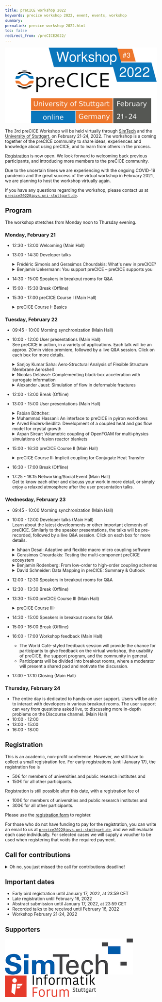 ```yaml
---
title: preCICE workshop 2022
keywords: precice workshop 2022, event, events, workshop
summary:
permalink: precice-workshop-2022.html
toc: false
redirect_from: /preCICE2022/
---
```


<img class="img-responsive center-block" src="images/events/precice2022.svg" alt="preCICE Workshop banner" style="max-width: 500px; margin:auto;">

The 3rd preCICE Workshop will be held virtually through [SimTech](https://www.simtech.uni-stuttgart.de/) and the [University of Stuttgart](https://www.uni-stuttgart.de/en/), on February 21-24, 2022. The workshop is a coming together of the preCICE community to share ideas, experiences and knowledge about using preCICE, and to learn from others in the process.

[Registration](https://precice.org/precice-workshop-2022.html#registration) is now open. We look forward to welcoming back previous participants, and introducing more members to the preCICE community.

Due to the uncertain times we are experiencing with the ongoing COVID-19 pandemic and the great success of the virtual workshop in February 2021, we are planning to host the workshop virtually again.

If you have any questions regarding the workshop, please contact us at [`precice2022@ipvs.uni-stuttgart.de`](mailto:precice2022@ipvs.uni-stuttgart.de).

## Program

The workshop stretches from Monday noon to Thursday evening.

### Monday, February 21

* 12:30 - 13:00 Welcoming (Main Hall)
* 13:00 - 14:30 Developer talks

    <details class="workshop-event" id="Simonis and Chourdakis"><summary>Frédéric Simonis and Gerasimos Chourdakis: What's new in preCICE?</summary>
    <p>Authors: <a>Frédéric Simonis</a>, <a>Gerasimos Chourdakis</a> <br/></p>
    <p>The core library became more robust, user-, and resource-friendly, while we restructured the tutorials and polished both bindings and adapters.
    In this talk, we will explore released as well as upcoming changes to both the library and the ecosystem as a whole.</p>
    </details>

    <details class="workshop-event" id="Uekermann"><summary>Benjamin Uekermann: You support preCICE – preCICE supports you</summary>
    <p>Authors: <a>Benjamin Uekermann</a> <br/></p>
    <p>Funding open-source research software such as preCICE in a sustainable manner is a challenge. Moreover, during the past year, the amount of support requests and collaborations has reached the manageable limit of the preCICE core team. We are introducing a preCICE support program to solve both issues – such that you can support preCICE and, thus, we can support you in a better and more reliable way. In this talk, we step you through our thought process that led to the program and discuss its funding and support options.</p>
    </details>

* 14:30 - 15:00 Speakers in breakout rooms for Q&A
* 15:00 - 15:30 Break (Offline)
* 15:30 - 17:00 preCICE Course I (Main Hall)

  <details class="workshop-event" id="courseI"><summary>preCICE Course I: Basics</summary>
  <p>Instructors: <a href="https://www.in.tum.de/en/i05/people/personen/gerasimos-chourdakis/">Gerasimos Chourdakis</a>, <a href="https://www.simtech.uni-stuttgart.de/exc/people/Uekermann/">Benjamin Uekermann</a><br/>
  Affiliation: Technical University of Munich, University of Stuttgart, preCICE developers.</p>
  <p>A hands-on introduction to preCICE, recommended for new users that want to learn how to couple their own codes.</p>
  <p>We will couple two simple Python codes, discussing the basic methods of the preCICE API and the structure of the configuration file.</p>
  <p>We will need preCICE v2.3.0, Python 3.6 or newer, and the Python bindings. Optionally, please also install ParaView and gnuplot, or similar software to visualize VTK point data and CSV files. If you prefer to try everything in a Virtual Machine before setting up your own system (recommended), you can use the <a href="https://precice.org/installation-vm.html">preCICE Demo Virtual Machine</a>.</p>
  <p>See the "preCICE Course II" for more topics and additional technical requirements.</p>
  </details>

### Tuesday, February 22

* 09:45 - 10:00 Morning synchronization (Main Hall)
* 10:00 - 12:00 User presentations (Main Hall)<br/>
  See preCICE in action, in a variety of applications. Each talk will be an approx. 20min video premiere, followed by a live Q&A session.
  Click on each box for more details.<br/>

    <details class="workshop-event" id="Saha"><summary>Sanjoy Kumar Saha: Aero‐Structural Analysis of Flexible Structure Membrane Aeroshell</summary>
    <p>Authors: <a>Sanjoy Kumar Saha</a><br/></p>
    <p>Atmospheric entry is one of the most critical phases in planetary exploration missions due to
    the strong heating, communication blackout and aerodynamic loads caused by the high
    velocity of the capsule. The use of a deployable aerodynamic decelerator with flexible
    membrane as an entry vehicle is a convenient concept that has drawn significant research attention because it provides reduced aerodynamic heating with low ballistic coefficient.</p>
    <p>In this study, the membrane aeroshell was investigated by a fluid‐structure interaction (FSI)
    model based on open‐source fluid solver SU2, computational structural solver CalculiX and
    coupling library preCICE. The present analysis model accurately recreated fundamental flow
    features such as swing motion, shock waves, and the expansion area in the flow field
    simulation. The aeroshell was elastically deformed by aerodynamic force caused by the large
    pressure difference between the front and rear side of the vehicle.</p>
    </details>

    <details class="workshop-event" id="Delaissé"><summary>Nicolas Delaissé: Complementing black‐box acceleration with surrogate information</summary>
    <p>Authors: <a>Nicolas Delaissé</a><br/></p>
    <p>For partitioned simulation of strongly coupled fluid‐structure interaction problems, an implicit
    coupling scheme with a quasi‐Newton acceleration is often used. All quasi‐Newton
    acceleration methods now implemented in preCICE use the solvers as black‐boxes. However,
    by solving a simplified version of the problem at the start of each time step, both an initial
    Jacobian and solution are obtained, which can subsequently be used as starting point of the
    actual simulation. This method is called IQN‐ILSM. The simplified version of the problem –
    termed surrogate model – can have a coarser mesh or just simplified physics. A prerequisite is
    that the calculation time is significantly less than the actual problem. Finally, also the Jacobian
    and solution from the previous time step can be regarded as surrogate model, resulting in a
    reuse method without large square matrices.
    </p>
    </details>

    <details class="workshop-event" id="Jaust"><summary>Alexander Jaust: Simulation of flow in deformable fractures</summary>
    <p>Authors: <a>Alexander Jaust</a>, Miriam Schulte<br/></p>
    <p>As part of the SFB1313 we work on coupled porous-media applications. This includes the prediction of fluid flow in and deformation of fractures in a porous medium. These predictions are important for hydraulic applications and hydro-fracking. We present an approach to simulate such applications based on a mixed-dimensional model using FEniCS and preCICE. This approach avoids the ill-conditioned monolithic problem and is suitable for, both, single fractures and fracture networks </p>
    </details>

* 12:00 - 13:00 Break (Offline)
* 13:00 - 15:00 User presentations (Main Hall)

    <details class="workshop-event" id="Böttcher"><summary>Fabian Böttcher: </summary>
    <p>Authors: <a>Fabian Böttcher</a><br/></p>
    <p>coming soon</p>
    </details>

    <details class="workshop-event" id="Hassani"><summary>Muhammad Hassani: An interface to preCICE in pyiron workflows</summary>
    <p>Authors: <a>Muhammad Hassani</a><br/></p>
    <p>Pyiron is an IDE for materials science, in which all steps to develop and run complex simulation
    workflows can be performed. This includes the initial setup, the remote/interactive submission
    on HPC clusters, the post‐processing, as well as the management, mining, and visualization of
    the data. Additionally, pyiron provides a high‐level unified language for multiple simulation
    tools. Examples are molecular dynamics simulations with LAMMPS or simulations of the
    elastoplastic response of materials with DAMASK.</p>
    <p>Using a Jupyter environment, pyiron worklows are easily accessible, can be shared alongside
    their publications, are reproducible and reusable, with interoperability between various
    simulation tools.</p>
    <p>Here, we present our recently developed pyiron job class to couple continuum scale tools using
    the preCICE python API. An example of two FEniCS simulations, coupled to solve heat transfer
    equations, is chosen as a demonstrator to highlight the ease and flexibility of using pyiron. </p>
    </details>

    <details class="workshop-event" id="Enders‐Seidlitz"><summary>Arved Enders‐Seidlitz: Development of a coupled heat and gas flow model for crystal growth</summary>
    <p>Authors: <a>Arved Enders‐Seidlitz</a><br/></p>
    <p>Crystal growth simulations involve a variety of physical phenomena, e.g., heat transfer, gas and
    melt flows, electromagnetism and thermal stresses. The Finite element (FEM) and Finite
    volume methods (FVM) have been selected as the main simulation tools for a new crystal
    growth model. Currently, 2D axisymmetric heat transfer including radiation, phase change and
    inductive heating are implemented using FEM in Elmer and FEniCSx. The FVM solver
    OpenFOAM has been chosen for gas flow simulations. In this contribution, the coupling
    strategy between Elmer‐OpenFOAM / FEniCSx‐OpenFOAM using preCICE library is discussed.
    First test cases are evaluated for both couplings, and requirements for future development are
    analyzed.</p>
    </details>

    <details class="workshop-event" id="Sircar"><summary>Arpan Sircar: Volumetric coupling of OpenFOAM for multi‐physics simulations of fusion reactor blankets</summary>
    <p>Authors: <a>Arpan Sircar</a><br/></p>
    <p>preCICE was mainly developed for surface coupling of multiple codes. In the present work, the
    capability of volumetric coupling using preCICE’s OpenFOAM adapter is tested. This is
    performed using cell‐level interpolations and operator‐splitting of OpenFOAM solvers. The
    sensitivity to different mapping schemes, time interpolation windows and acceleration
    techniques are studied. This is primarily a work in progress to ascertain whether preCICE’s
    capabilities can be used out of the box to perform volumetric coupling. While current tests are
    only limited to OpenFOAM solver, coupling with other home‐grown and commercial codes
    such as Diablo for structural simulations and MCNP/Shift for neutronic simulations are
    underway.</p>
    <p>The broader goal of the current project is to develop an integrated simulation environment for
    the coupled neutronic, thermal‐hydraulic, and plasma‐physics simulation of plasma, vacuum
    vessel, and blanket of conceptual fusion reactors.</p>
    </details>

* 15:00 - 16:30 preCICE Course II (Main Hall)

  <details class="workshop-event" id="courseII"><summary>preCICE Course II: Implicit coupling for Conjugate Heat Transfer</summary>
  <p>Instructors: <a href="https://www.in.tum.de/en/i05/people/personen/gerasimos-chourdakis/">Gerasimos Chourdakis</a>, <a href="https://www.simtech.uni-stuttgart.de/exc/people/Uekermann/">Benjamin Uekermann</a><br/>
  Affiliation: Technical University of Munich, University of Stuttgart, preCICE developers.</p>
  <p>A hands-on introduction to implicit coupling details in preCICE, recommended for new users that want to learn how to make their coupled simulations more accurate and numerically efficient.</p>
  <p>We will couple OpenFOAM and Nutils for Conjugate Heat Transfer, discussing the basic methods of the preCICE API and the structure of the configuration file. We will then also look into tools useful for developing and debugging coupled simulations.</p>
  <p>We will need preCICE v2.3, Python 3.6 or newer, the Python bindings, Nutils 6, OpenFOAM (e.g. v2112), the latest OpenFOAM adapter, and ParaView. If you prefer to try everything in a Virtual Machine, you can use the <a href="https://app.vagrantup.com/precice/boxes/precice-vm">Vagrant Box</a> (VirtualBox image) <a href="https://app.vagrantup.com/precice/boxes/precice-vm">precice/precice-vm</a>.</p>
  <p>If you are new to preCICE, see "preCICE Course I" first. If you already understand the basics of an adapter, you can directly start here.</p>
  </details>

* 16:30 - 17:00 Break (Offline)
* 17:25 - 18:15 Networking/Social Event (Main Hall)<br/>
  Get to know each other and discuss your work in more detail, or simply enjoy a relaxed atmosphere after the user presentation talks.

### Wednesday, February 23

* 09:45 - 10:00 Morning synchronization (Main Hall)
* 10:00 - 12:00 Developer talks (Main Hall)<br/>
  Learn about the latest developments or other important elements of preCICE.
  Similarly to the speaker presentations, the talks will be pre-recorded, followed by a live Q&A session.
  Click on each box for more details.<br/>

   <details class="workshop-event" id="Desai"><summary>Ishaan Desai: Adaptive and flexible macro micro coupling software</summary>
   <p>Authors: <a>Ishaan Desai</a> <br/></p>
   <p>For many challenging applications in simulation technology, micro-scale phenomena often dominates macro-scale behavior. We present a novel software and algorithm framework called the Micro Manager to couple existing micro-scale and macro-scale simulation programs in a black-box fashion. The Micro Manager calls all micro-scale simulations as libraries and it is itself coupled to the macro-scale simulation using preCICE. Using results of parallel simulations we show that adaptive initialization of micro simulations is critical. Load balancing strategies in the context of adaptive macro-micro coupled simulations are also shown. The working of the Micro Manager is demonstrated using a two-scale porous media application. Application of the Micro Manager in two-scale simulations in the field of human body modeling are also discussed.</p>
   </details>

   <details class="workshop-event" id="Chourdakis"><summary>Gerasimos Chourdakis: Testing the multi‐component preCICE ecosystem </summary>
   <p>Authors: <a>Gerasimos Chourdakis</a> <br/></p>
   <p>With several bindings, adapters, tutorials, and more components now in its arsenal, preCICE is now much more than a coupling library: it is a rapidly growing multiphysics ecosystem. One small code contribution in any of the involved repositories can have side-effects on the building, running, and computations of any downstream component. Creating a sustainable testing framework for such a complex ecosystem is not trivial. This talk will discuss the status quo of testing complete coupled simulations for regressions, the ideal system for all the involved stakeholders, challenges specific to preCICE, and novel solutions that will lead us to the new preCICE system tests.</p>
   </details>

    <details class="workshop-event" id="Rodenberg"><summary>Benjamin Rodenberg: From low-order to high-order coupling schemes </summary>
    <p>Authors: <a>Benjamin Rodenberg</a> <br/></p>
    <p>preCICE offers explicit and implicit coupling schemes. They often can only reach first-order accuracy in time. We currently develop an extended coupling scheme that allows time interpolation of coupling data. With this one can generally reach higher order. In this talk I give a practical introduction for low-order and high-order coupling schemes in preCICE.  </p>
    </details>

   <details class="workshop-event" id="Schneider"><summary>David Schneider: Data Mapping in preCICE: Summary & Outlook</summary>
   <p>Authors: <a>David Schneider</a> <br/></p>
   <p> This talk starts with an overview of the mapping methods as recently published in our new <a href="https://arxiv.org/abs/2109.14470"> reference paper </a>. The published results highlight important properties of the individual methods currently available in preCICE in terms of accuracy, performance as well as stability. In order to improve on these results and extend the flexibility of preCICE in the future, new mapping methods are currently under development. In particular, gradient-based mappings as well as partition of unity approaches are introduced and discussed.</p>
   </details>

* 12:00 - 12:30 Speakers in breakout rooms for Q&A
* 12:30 - 13:30 Break (Offline)
* 13:30 - 15:00 preCICE Course III (Main Hall)

  <details class="workshop-event" id="courseIII"><summary>preCICE Course III: </summary>
  <p>Instructors: <a href="https://www.in.tum.de/en/i05/people/personen/gerasimos-chourdakis/">Gerasimos Chourdakis</a>, <a href="https://www.simtech.uni-stuttgart.de/exc/people/Uekermann/">Benjamin Uekermann</a><br/>
  Affiliation: Technical University of Munich, University of Stuttgart, preCICE developers.</p>
  </details>

* 14:30 - 15:00 Speakers in breakout rooms for Q&A
* 15:00 - 16:00 Break (Offline)
* 16:00 - 17:00 Workshop feedback (Main Hall)
  * The World Café-styled feedback session will provide the chance for participants to give feedback on the virtual workshop, the usability of preCICE, the support program, and the community in general.
  * Participants will be divided into breakout rooms, where a moderator will present a shared pad and motivate the discussion.
* 17:00 - 17:10 Closing (Main Hall)

### Thursday, February 24

* The entire day is dedicated to hands-on user support. Users will be able to interact with developers in various breakout rooms. The user support can vary from questions asked live, to discussing more in-depth problems on the Discourse channel. (Main Hall)
* 10:00 - 12:00
* 13:00 - 15:00
* 16:00 - 18:00

## Registration

This is an academic, non-profit conference. However, we still have to collect a small registration fee.
For early registrations (until January 17), the registration fee is

* 50€ for members of universities and public research institutes and
* 150€ for all other participants.

Registration is still possible after this date, with a registration fee of

* 100€ for members of universities and public research institutes and
* 300€ for all other participants.

Please use the [registration form](https://tagung.informatik-forum.org/preCICE2022/register) to register.

For those who do not have funding to pay for the registration, you can write an email to us at [`precice2022@ipvs.uni-stuttgart.de`](mailto:precice2022@ipvs.uni-stuttgart.de), and we will evaluate each case individually. For selected cases we will supply a voucher to be used when registering that voids the required payment.

## Call for contributions

<details><summary>Oh no, you just missed the call for contributions deadline!</summary>
<p> Please note that this is not a classical scientific conference, but a user and developer meeting. Contributions are very welcome, if they fit the purpose, but not mandatory. We ask for contributions in the form of pre-recorded talks.</p>

<p>Possible contributions include (non-exclusively):
<ul>
<li>New adapters for community codes</li>
<li>Coupling numerics</li>
<li>Comparison of different mapping, coupling, and communication methods</li>
<li>Coupling boundary conditions</li>
<li>Multi-scale coupling</li>
<li>Building, packaging, testing, documentation and other Research Software Engineering topics</li>
</ul>
</p>

<p>If you would like to submit a talk, please fill in the respective details during the registration process. We encourage all speakers to pre-record their talks (similar to the talks from <a href="https://www.youtube.com/playlist?list=PLM2obW2udWdoxe1TGVuJXyIRM2JA8pOEL">our last workshop</a>) and submit them a few days before the workshop starts. However, for special cases, a live presentation is still possible. If you want to give a live presentation, please write to us at <a href="mailto:precice2022@ipvs.uni-stuttgart.de">precice2022@ipvs.uni-stuttgart.de</a> so that we can work with you for the planning of your talk. Have a look at the <a href="https://precice.org/precice-workshop-2022.html#important-dates">important dates</a> below for relevant deadlines.</p>

</details>

## Important dates

* Early bird registration until January 17, 2022, at 23:59 CET
* Late registration until February 16, 2022
* Abstract submission until January 17, 2022, at 23:59 CET
* Recorded talks to be received until February 16, 2022
* Workshop February 21-24, 2022

## Supporters

 <img src="images/simtech.png" alt="SimTech" style="float:left; padding-right:150px; max-width: 450px; margin:auto;">
 <img src="images/logo-infos.png" alt="Infos" style="max-width: 300px; margin:auto;">
